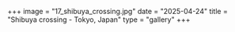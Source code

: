 +++
image = "17_shibuya_crossing.jpg"
date = "2025-04-24"
title = "Shibuya crossing - Tokyo, Japan"
type = "gallery"
+++